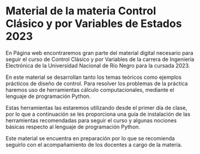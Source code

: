 # Material de la materia Control Clásico y por Variables de Estados 2023

En Página web encontraremos gran parte del material digital necesario para seguir el curso de Control Clásico y por Variables de  la carrera de Ingeniería Electrónica de la Universidad Nacional de Río Negro para la cursada 2023.

En este material se desarrollan tanto los temas teóricos como ejemplos prácticos de diseño de control. Para resolver los problemas de la práctica haremos uso de herramientas cálculo computacionales, mediante el lenguaje de programación Python.

Estas herramientas las estaremos utilizando desde el primer día de clase, por lo que a continuación se les proporciona una guía de instalación de las herramientas recomendadas para seguir el curso y algunas nociones básicas respecto al lenguaje de programación Python.

Este material se encuentra en preparación por lo que se recomienda seguirlo con el acompañamiento de los docentes a cargo de la materia.
